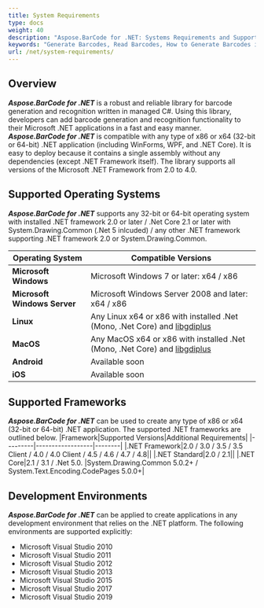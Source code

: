 ```yaml
---
title: System Requirements
type: docs
weight: 40
description: "Aspose.BarCode for .NET: Systems Requirements and Supported .NET Platforms"
keywords: "Generate Barcodes, Read Barcodes, How to Generate Barcodes in C# .NET, Aspose.BarCode, C#"
url: /net/system-requirements/
---
```


## **Overview**
***Aspose.BarCode for .NET*** is a robust and reliable library for barcode generation and recognition written in managed C#. Using this library, developers can add barcode generation and recognition functionality to their Microsoft .NET applications in a fast and easy manner. ***Aspose.BarCode for .NET*** is compatible with any type of x86 or x64 (32-bit or 64-bit) .NET application (including WinForms, WPF, and .NET Core). It is easy to deploy because it contains a single assembly without any dependencies (except .NET Framework itself). The library supports all versions of the Microsoft .NET Framework from 2.0 to 4.0.
## **Supported Operating Systems**
***Aspose.BarCode for .NET*** supports any 32-bit or 64-bit operating system with installed .NET framework 2.0 or later / .Net Core 2.1 or later with System.Drawing.Common (.Net 5 inlcuded) / any other .NET framework supporting .NET framework 2.0 or System.Drawing.Common.

|Operating System|Compatible Versions|
|--------------|---------------------|
|**Microsoft Windows**|Microsoft Windows 7 or later: x64 / x86|
|**Microsoft Windows Server**|Microsoft Windows Server 2008 and later: x64 / x86|
|**Linux**|Any Linux x64 or x86 with installed .Net (Mono, .Net Core) and [libgdiplus](https://docs.telerik.com/reporting/knowledge-base/how-to-build-and-install-libgdiplus-linux)|
|**MacOS**|Any MacOS x64 or x86 with installed .Net (Mono, .Net Core) and [libgdiplus](https://formulae.brew.sh/formula/mono-libgdiplus)|
|**Android**|Available soon|
|**iOS**|Available soon|
## **Supported Frameworks**
***Aspose.BarCode for .NET*** can be used to create any type of x86 or x64 (32-bit or 64-bit) .NET application. The supported .NET frameworks are outlined below.
|Framework|Supported Versions|Additional Requirements|
|---------|------------------|--------|
|.NET Framework|2.0 / 3.0 / 3.5 / 3.5 Client / 4.0 / 4.0 Client / 4.5 / 4.6 / 4.7 / 4.8||
|.NET Standard|2.0 / 2.1||
|.NET Core|2.1 / 3.1 / .Net 5.0. |System.Drawing.Common 5.0.2+ / System.Text.Encoding.CodePages 5.0.0+|


## **Development Environments**
***Aspose.BarCode for .NET*** can be applied to create applications in any development environment that relies on the .NET platform. The following environments are supported explicitly:

- Microsoft Visual Studio 2010
- Microsoft Visual Studio 2011
- Microsoft Visual Studio 2012
- Microsoft Visual Studio 2013
- Microsoft Visual Studio 2015
- Microsoft Visual Studio 2017
- Microsoft Visual Studio 2019

